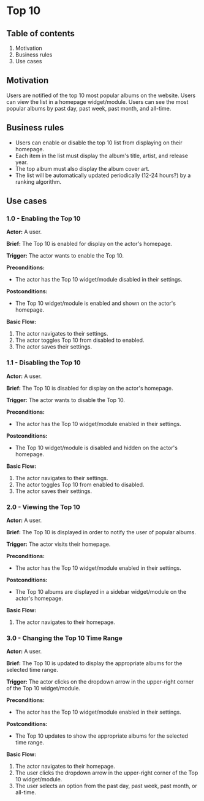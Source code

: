 # Top 10

## Table of contents

1. Motivation
2. Business rules
3. Use cases

## Motivation

Users are notified of the top 10 most popular albums on the website. Users can view the list in a homepage widget/module. Users can see the most popular albums by past day, past week, past month, and all-time.

## Business rules

- Users can enable or disable the top 10 list from displaying on their homepage.
- Each item in the list must display the album's title, artist, and release year.
- The top album must also display the album cover art.
- The list will be automatically updated periodically (12-24 hours?) by a ranking algorithm.

## Use cases

### 1.0 - Enabling the Top 10

**Actor:** A user.

**Brief:**  The Top 10 is enabled for display on the actor's homepage.

**Trigger:** The actor wants to enable the Top 10.

**Preconditions:**

 - The actor has the Top 10 widget/module disabled in their settings.

**Postconditions:**

 - The Top 10 widget/module is enabled and shown on the actor's homepage.

**Basic Flow:**

 1. The actor navigates to their settings.
 2. The actor toggles Top 10 from disabled to enabled.
 3. The actor saves their settings.

### 1.1 - Disabling the Top 10

**Actor:** A user.

**Brief:**  The Top 10 is disabled for display on the actor's homepage.

**Trigger:** The actor wants to disable the Top 10.

**Preconditions:**

 - The actor has the Top 10 widget/module enabled in their settings.

**Postconditions:**

 - The Top 10 widget/module is disabled and hidden on the actor's homepage.

**Basic Flow:**

 1. The actor navigates to their settings.
 2. The actor toggles Top 10 from enabled to disabled.
 3. The actor saves their settings.

### 2.0 - Viewing the Top 10

**Actor:** A user.

**Brief:**  The Top 10 is displayed in order to notify the user of popular albums.

**Trigger:** The actor visits their homepage.

**Preconditions:**

 - The actor has the Top 10 widget/module enabled in their settings.

**Postconditions:**

 - The Top 10 albums are displayed in a sidebar widget/module on the actor's homepage.

**Basic Flow:**

 1. The actor navigates to their homepage.

### 3.0 - Changing the Top 10 Time Range

**Actor:** A user.

**Brief:**  The Top 10 is updated to display the appropriate albums for the selected time range.

**Trigger:** The actor clicks on the dropdown arrow in the upper-right corner of the Top 10 widget/module.

**Preconditions:**

 - The actor has the Top 10 widget/module enabled in their settings.

**Postconditions:**

 - The Top 10 updates to show the appropriate albums for the selected time range.

**Basic Flow:**

 1. The actor navigates to their homepage.
 2. The user clicks the dropdown arrow in the upper-right corner of the Top 10 widget/module.
 3. The user selects an option from the past day, past week, past month, or all-time.
